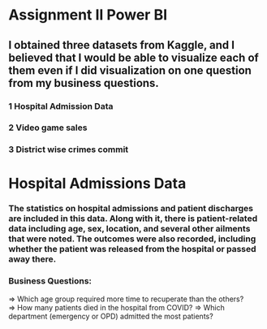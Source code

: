 # Assignment II Power BI

## I obtained three datasets from Kaggle, and I believed that I would be able to visualize each of them even if I did visualization on one question from my business questions.

### 1 Hospital Admission Data
### 2 Video game sales
### 3 District wise crimes commit


# Hospital Admissions Data

### The statistics on hospital admissions and patient discharges are included in this data. Along with it, there is patient-related data including age, sex, location, and several other ailments that were noted. The outcomes were also recorded, including whether the patient was released from the hospital or passed away there.

### Business Questions:
                                                                                                  

                                                             
 => Which age group required more time to recuperate than the others?  
 => How many patients died in the hospital from COVID?
 => Which department (emergency or OPD) admitted the most patients?




                                                     









